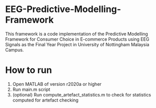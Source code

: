 # EEG-Predictive-Modelling-Framework
This framework is a code implementation of the Predictive Modelling Framework for Consumer Choice in E-commerce Products using EEG Signals as the Final Year Project in University of Nottingham Malaysia Campus.

# How to run
1. Open MATLAB of version r2020a or higher
2. Run main.m script
3. (optional) Run compute_artefact_statistics.m to check for statistics computed for artefact checking

